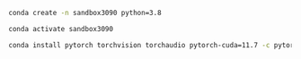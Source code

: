 ```bash
conda create -n sandbox3090 python=3.8
```

```bash
conda activate sandbox3090
```

```bash
conda install pytorch torchvision torchaudio pytorch-cuda=11.7 -c pytorch -c nvidia
```
